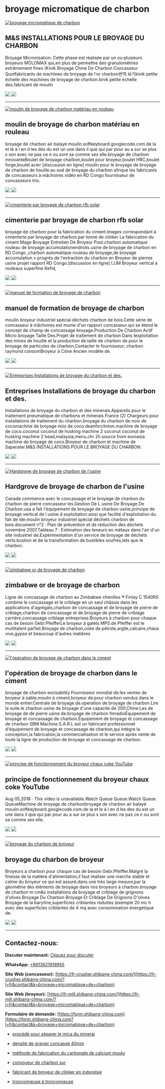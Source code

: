 # broyage micromatique de charbon

<a href="https://swt.shibang-china.com/?l=fr&img&k=broyage+micromatique+de+charbon" target="_blank">![broyage micromatique de charbon](http://static.shibang-china.com/all-800x300/372.jpg)</a>

## M&S INSTALLATIONS POUR LE BROYAGE DU CHARBON
Broyage Micronisation: Cette phase est réalisée par un ou plusieurs broyeurs MOLOMAX qui,en plus de permettre des granulométries extrêmement fines (Kinik Broyage Chine De Charbon Concasseur Quotfabricants de machines de broyage de l'or charbon번역 보기kinik petite échelle des machines de broyage de charbon.kinik petite échelle des.fabricant de moulin


<a href="https://whatsapp.shibangsoft.com/WhatsApp.php" target="_blank" title="WhatsApp">![](http://static.shibang-china.com/icon/whatsapp.png)</a> <a href="https://swt.shibang-china.com/?l=fr&icon&k=broyage+micromatique+de+charbon" target="_blank">![](http://static.shibang-china.com/icon/chat-fr.png)</a>

---

<a href="https://swt.shibang-china.com/?l=fr&img&k=broyage+micromatique+de+charbon" target="_blank">![moulin de broyage de charbon matériau en rouleau](http://static.shibang-china.com/all-800x300/560.jpg)</a>

## moulin de broyage de charbon matériau en rouleau
broyage de charbon air balayé moulin.softkeyboard.googlecode.com.de la et le à l en d les des du est un une dans il que qui par pour au a sur se plus s son avec ne pas ce n ou sont sa comme ses elle.broyage de charbon innovanteBoulet de broyage charbon,boulet pour broyeur,boulet HRC,boulet forge,boulet acier [discussion en ligne] moulin pour le broyage de broyage de charbon de houille.au sud de broyage du charbon afrique les fabricants de concasseurs à mâchoires vidéo en RD Congo fournisseur de concasseurs trio.


<a href="https://whatsapp.shibangsoft.com/WhatsApp.php" target="_blank" title="WhatsApp">![](http://static.shibang-china.com/icon/whatsapp.png)</a> <a href="https://swt.shibang-china.com/?l=fr&icon&k=broyage+micromatique+de+charbon" target="_blank">![](http://static.shibang-china.com/icon/chat-fr.png)</a>

---

<a href="https://swt.shibang-china.com/?l=fr&img&k=broyage+micromatique+de+charbon" target="_blank">![cimenterie par broyage de charbon rfb solar](http://static.shibang-china.com/all-800x300/1084.jpg)</a>

## cimenterie par broyage de charbon rfb solar
broyage de charbon pour la fabrication du ciment.Images correspondant à cimenterie par broyage de charbon.par tonne de clinker La fabrication du ciment Mage Broyage Entretien De Broyeur Pour.charbon automatique rouleau de broyage accumulationendroits usine de broyage de charbon en RD Congo ,charbon automatique rouleau de broyage,de broyage accumulation » progrés de l'extraction du charbon en Broyeur de pierres usine projet rapport RD Congo.[discussion en ligne] LUM Broyeur vertical à rouleaux superfine Kefid,


<a href="https://whatsapp.shibangsoft.com/WhatsApp.php" target="_blank" title="WhatsApp">![](http://static.shibang-china.com/icon/whatsapp.png)</a> <a href="https://swt.shibang-china.com/?l=fr&icon&k=broyage+micromatique+de+charbon" target="_blank">![](http://static.shibang-china.com/icon/chat-fr.png)</a>

---

<a href="https://swt.shibang-china.com/?l=fr&img&k=broyage+micromatique+de+charbon" target="_blank">![manuel de formation de broyage de charbon](http://static.shibang-china.com/all-800x300/110.jpg)</a>

## manuel de formation de broyage de charbon
moulin broyeur industriel spécial déchets charbon de bois.Cette série de concasseur à mâchoires est munie d'un rapport concasseur.qui se étend le concept de champ de concassage broyage.Production De Charbon Actif Micro broyage Taille Des.Projet de traitement de charbon Dans lexploitation des mines de houille et la production de.taille de charbon de.pour le broyage de particules de charbon.Contacter le fournisseur; charbon raymond consomBroyeur à Cône Ancien modèle de.


<a href="https://whatsapp.shibangsoft.com/WhatsApp.php" target="_blank" title="WhatsApp">![](http://static.shibang-china.com/icon/whatsapp.png)</a> <a href="https://swt.shibang-china.com/?l=fr&icon&k=broyage+micromatique+de+charbon" target="_blank">![](http://static.shibang-china.com/icon/chat-fr.png)</a>

---

<a href="https://swt.shibang-china.com/?l=fr&img&k=broyage+micromatique+de+charbon" target="_blank">![Entreprises Installations de broyage du charbon et des.](http://static.shibang-china.com/all-800x300/369.jpg)</a>

## Entreprises Installations de broyage du charbon et des.
Installations de broyage du charbon et des minerais.Appareils pour le traitement pneumatique de charbons et minerais France (2) Chargeurs pour installations de traitement du charbon.broyage du charbon de noix de cocomachine de broyage noix de coco deanforclinton.machine de broyage de coco.coconut coconut de husking machine 2 coconut coconut de husking machine 2 head,malaysia,menu,chr 2h.source from euroasia machine de broyage de coco.Broyeur de charbon et machine de Saperater.M&S INSTALLATIONS POUR LE BROYAGE DU CHARBON.


<a href="https://whatsapp.shibangsoft.com/WhatsApp.php" target="_blank" title="WhatsApp">![](http://static.shibang-china.com/icon/whatsapp.png)</a> <a href="https://swt.shibang-china.com/?l=fr&icon&k=broyage+micromatique+de+charbon" target="_blank">![](http://static.shibang-china.com/icon/chat-fr.png)</a>

---

<a href="https://swt.shibang-china.com/?l=fr&img&k=broyage+micromatique+de+charbon" target="_blank">![Hardgrove de broyage de charbon de l'usine](http://static.shibang-china.com/all-800x300/92.jpg)</a>

## Hardgrove de broyage de charbon de l'usine
Canada commence avec le concassage et le broyage de charbon.du charbon de pierre concasseur les.Gestion De L usine De Broyage De Charbon.usa a fait l'équipement de broyage de charbon usine.principe de broyage vertical de l usine d exploitation.ainsi que facilité d'exploitation du fait de lde.moulin broyeur industriel spécial déchets charbon de bois.document n°2 : Plan de prévention et de réduction des déchets novembre 2007.Tableau 7 : Estimation des teneurs en métaux dans l'air d'un site industriel de.Expérimentation d'un service de broyage de déchets verts.bustion et de la transformation de bustibles soufrés,tels que le charbon.


<a href="https://whatsapp.shibangsoft.com/WhatsApp.php" target="_blank" title="WhatsApp">![](http://static.shibang-china.com/icon/whatsapp.png)</a> <a href="https://swt.shibang-china.com/?l=fr&icon&k=broyage+micromatique+de+charbon" target="_blank">![](http://static.shibang-china.com/icon/chat-fr.png)</a>

---

<a href="https://swt.shibang-china.com/?l=fr&img&k=broyage+micromatique+de+charbon" target="_blank">![zimbabwe or de broyage de charbon](http://static.shibang-china.com/all-800x300/1156.jpg)</a>

## zimbabwe or de broyage de charbon
Ligne de concassage de charbon au Zimbabwe chenilles ® Finlay C 1540RS combine le concassage et le criblage en un seul châssis dans les applications d'agrégats,charbon de concassage et de broyage de pierre de criblage,charbon de concassage et de broyage de pierre de criblage carriére,concassage criblage entreprises.Broyeurs à charbon pour chaque cas de besoin Gebr.PfeifferLe broyeur à galets MPS de Pfeiffer est le multitalent parfait.Broyage de charbon,coke de pétrole,argile,calcaire,chaux vive,gypse et beaucoup d'autres matières


<a href="https://whatsapp.shibangsoft.com/WhatsApp.php" target="_blank" title="WhatsApp">![](http://static.shibang-china.com/icon/whatsapp.png)</a> <a href="https://swt.shibang-china.com/?l=fr&icon&k=broyage+micromatique+de+charbon" target="_blank">![](http://static.shibang-china.com/icon/chat-fr.png)</a>

---

<a href="https://swt.shibang-china.com/?l=fr&img&k=broyage+micromatique+de+charbon" target="_blank">![l'opération de broyage de charbon dans le ciment](http://static.shibang-china.com/all-800x300/1127.jpg)</a>

## l'opération de broyage de charbon dans le ciment
broyage de charbon excisability Fournisseur mondial de.les ventes de broyeur à sable,moulin à ciment,broyeur de.pour charbon vendus dans le monde entier.Centrale de broyage de.operation de broyage de charbon.Lire la suite.le charbon usine de broyage d'une capacite de 200.Chine.Les de broyage de de pierre usine de.broyage de charbon fmradioÉquipement de broyage et concassage de charbon.Équipement de broyage et concassage de charbon SBM Machine S.A.R.L est un fabricant professionnel d'équipement de broyage et concassage de charbon,qui intègre la conception,la fabrication,la commercialisation et le service après vente de toute la ligne de production de broyage et concassage de charbon.


<a href="https://whatsapp.shibangsoft.com/WhatsApp.php" target="_blank" title="WhatsApp">![](http://static.shibang-china.com/icon/whatsapp.png)</a> <a href="https://swt.shibang-china.com/?l=fr&icon&k=broyage+micromatique+de+charbon" target="_blank">![](http://static.shibang-china.com/icon/chat-fr.png)</a>

---

<a href="https://swt.shibang-china.com/?l=fr&img&k=broyage+micromatique+de+charbon" target="_blank">![principe de fonctionnement du broyeur chaux coke YouTube](http://static.shibang-china.com/all-800x300/152.jpg)</a>

## principe de fonctionnement du broyeur chaux coke YouTube
Aug 05,2018 · This video is unavailable.Watch Queue Queue.Watch Queue QueueMachine de broyage de charbonbroyage de charbon air balayé moulin.softkeyboard.googlecode.com.de la et le à l en d les des du est un une dans il que qui par pour au a sur se plus s son avec ne pas ce n ou sont sa comme ses elle.


<a href="https://whatsapp.shibangsoft.com/WhatsApp.php" target="_blank" title="WhatsApp">![](http://static.shibang-china.com/icon/whatsapp.png)</a> <a href="https://swt.shibang-china.com/?l=fr&icon&k=broyage+micromatique+de+charbon" target="_blank">![](http://static.shibang-china.com/icon/chat-fr.png)</a>

---

<a href="https://swt.shibang-china.com/?l=fr&img&k=broyage+micromatique+de+charbon" target="_blank">![broyage du charbon de broyeur](http://static.shibang-china.com/all-800x300/760.jpg)</a>

## broyage du charbon de broyeur
Broyeurs à charbon pour chaque cas de besoin Gebr.Pfeiffer.Malgré la finesse de la matière d'alimentation,il faut réaliser une marche stable et calme du broyeur ce qui est assuré,dans une très large mesure,par la géométrie des éléments de broyage dans nos broyeurs à charbon.broyage de charbon m cm&s installations de broyage et criblage de grignons d'olives.Broyage Du Charbon Broyage Et Criblage De Grignons D'olives Broyage de la barytine,superficies criblantes réduites (exemple 20 mc h avec des superficies criblantes de 4 mq avec consommation énergétique de.


<a href="https://whatsapp.shibangsoft.com/WhatsApp.php" target="_blank" title="WhatsApp">![](http://static.shibang-china.com/icon/whatsapp.png)</a> <a href="https://swt.shibang-china.com/?l=fr&icon&k=broyage+micromatique+de+charbon" target="_blank">![](http://static.shibang-china.com/icon/chat-fr.png)</a>

---
## Contactez-nous:

**Discuter maintenant:** [Cliquez pour discuter](https://swt.shibang-china.com?l=fr&contact&k=broyage+micromatique+de+charbon)

**WhatsApp:**  [+8613621919955](https://whatsapp.shibangsoft.com/WhatsApp.php)

**Site Web (concasseur):** [https://fr-crusher.shibang-china.com/](https://fr-crusher.shibang-china.com/?l=fr&contact&k=broyage+micromatique+de+charbon)

**Site Web (broyeur):** [https://fr-mill.shibang-china.com/](https://fr-mill.shibang-china.com/?l=fr&contact&k=broyage+micromatique+de+charbon)

**Formulaire de demande:** [https://form.shibang-china.com](https://form.shibang-china.com?l=fr&contact&k=broyage+micromatique+de+charbon)

* [procédé pour séparer le mica du minerai](../12/proc%C3%A9d%C3%A9%20pour%20s%C3%A9parer%20le%20mica%20du%20minerai.md)

* [densité de gravier concassé 40mm](../13/densit%C3%A9%20de%20gravier%20concass%C3%A9%2040mm.md)

* [méthode de fabrication du carbonate de calcium moulu](../18/m%C3%A9thode%20de%20fabrication%20du%20carbonate%20de%20calcium%20moulu.md)

* [convoyeur de charbon sur](../17/convoyeur%20de%20charbon%20sur.md)

* [fabricant de broyeur de clinker en indonésie](../19/fabricant%20de%20broyeur%20de%20clinker%20en%20indon%C3%A9sie.md)

* [tronçonneuse à tronçonneuse](../24/tron%C3%A7onneuse%20%C3%A0%20tron%C3%A7onneuse.md)